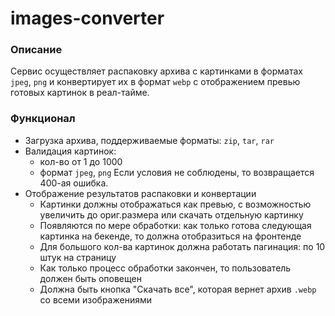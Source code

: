 # images-converter

### Описание 
Сервис осуществляет распаковку архива с картинками в форматах `jpeg`, `png` и конвертирует их в формат `webp` с отображением превью готовых картинок в реал-тайме.

### Функционал

- Загрузка архива, поддерживаемые форматы: `zip`, `tar`, `rar`
- Валидация картинок:
	- кол-во от 1 до 1000
  - формат `jpeg`, `png`
Если условия не соблюдены, то возвращается 400-ая ошибка.
- Отображение результатов распаковки и конвертации
  	- Картинки должны отображаться как превью, с возможностью увеличить до ориг.размера или скачать отдельную картинку
  	- Появляются по мере обработки: как только готова следующая картинка на бекенде, то должна отобразиться на фронтенде
  	- Для большого кол-ва картинок должна работать пагинация: по 10 штук на страницу
    - Как только процесс обработки закончен, то пользователь должен быть оповещен
    - Должна быть кнопка "Скачать все", которая вернет архив `.webp` со всеми изображениями
